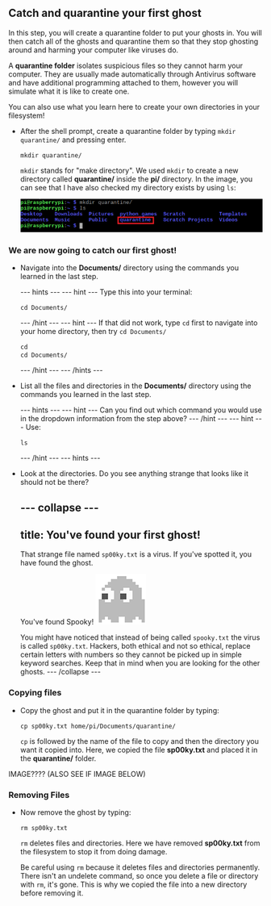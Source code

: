 ## Catch and quarantine your first ghost

In this step, you will create a quarantine folder to put your ghosts in. You will then catch all of the ghosts and quarantine them so that they stop ghosting around and harming your computer like viruses do.

A **quarantine folder** isolates suspicious files so they cannot harm your computer. They are usually made automatically through Antivirus software and have additional programming attached to them, however you will simulate what it is like to create one.

You can also use what you learn here to create your own directories in your filesystem!

+ After the shell prompt, create a quarantine folder by typing `mkdir quarantine/` and pressing enter.
  ```
  mkdir quarantine/
  ```

  `mkdir` stands for "make directory". We used `mkdir` to create a new directory called **quarantine/** inside the **pi/** directory. In the image, you can see that I have also checked my directory exists by using `ls`:

  ![MKDIR Command](images/mkdircommand.png)


### We are now going to catch our first ghost!

+ Navigate into the **Documents/** directory using the commands you learned in the last step.

  --- hints ---
  --- hint ---
  Type this into your terminal:
  ```
  cd Documents/
  ```
  --- /hint ---
  --- hint ---
  If that did not work, type `cd` first to navigate into your home directory, then try `cd Documents/`
  ```
  cd
  cd Documents/
  ```
  --- /hint ---
  --- /hints ---

+ List all the files and directories in the **Documents/** directory using the commands you learned in the last step.

  --- hints ---
  --- hint ---
  Can you find out which command you would use in the dropdown information from the step above?
  --- /hint ---
  --- hint ---
  Use:
  ```
  ls
  ```
  --- /hint ---
  --- hints ---

+ Look at the directories. Do you see anything strange that looks like it should not be there?

  --- collapse ---
  ---
  title: You've found your first ghost!
  ---
  That strange file named `sp00ky.txt` is a virus. If you've spotted it, you have found the ghost.

  You've found Spooky!
  ![Spooky Ghost](images/ghostspooky.png)

  You might have noticed that instead of being called `spooky.txt` the virus is called `sp00ky.txt`. Hackers, both ethical and not so ethical, replace certain letters with numbers so they cannot be picked up in simple keyword searches. Keep that in mind when you are looking for the other ghosts.
  --- /collapse ---


### Copying files

+ Copy the ghost and put it in the quarantine folder by typing:
  ```
  cp sp00ky.txt home/pi/Documents/quarantine/
  ```
  `cp` is followed by the name of the file to copy and then the directory you want it copied into. Here, we copied the file **sp00ky.txt** and placed it in the **quarantine/** folder.

IMAGE???? (ALSO SEE IF IMAGE BELOW)


### Removing Files

+ Now remove the ghost by typing:
  ```
  rm sp00ky.txt
  ```
  `rm` deletes files and directories. Here we have removed **sp00ky.txt** from the filesystem to stop it from doing damage.

  Be careful using `rm` because it deletes files and directories permanently. There isn't an undelete command, so once you delete a file or directory with `rm`, it's gone. This is why we copied the file into a new directory before removing it.

